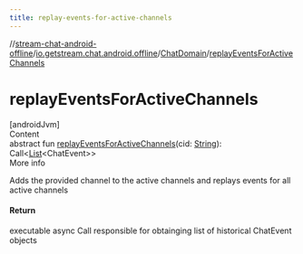 ```yaml
---
title: replay-events-for-active-channels
---
```

//[stream-chat-android-offline](../../../index.md)/[io.getstream.chat.android.offline](../index.md)/[ChatDomain](index.md)/[replayEventsForActiveChannels](replayEventsForActiveChannels.md)



# replayEventsForActiveChannels  
[androidJvm]  
Content  
abstract fun [replayEventsForActiveChannels](replayEventsForActiveChannels.md)(cid: [String](https://kotlinlang.org/api/latest/jvm/stdlib/kotlin/-string/index.html)): Call&lt;[List](https://kotlinlang.org/api/latest/jvm/stdlib/kotlin.collections/-list/index.html)&lt;ChatEvent&gt;&gt;  
More info  


Adds the provided channel to the active channels and replays events for all active channels



#### Return  


executable async Call responsible for obtainging list of historical ChatEvent objects

  



